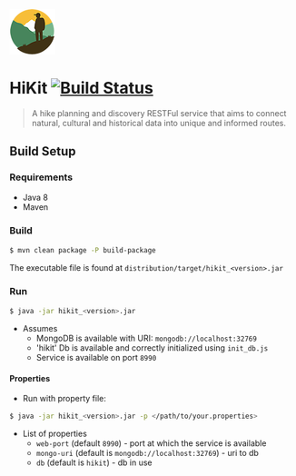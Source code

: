 ![GitHub Logo](importer/src/main/resources/public/assets/logo/hikit_80.png)
# HiKit [![Build Status](https://travis-ci.com/loreV/hikit.svg?token=poHDkeMHMhAtyZHWqhvU&branch=master)](https://travis-ci.com/loreV/hikit)
> A hike planning and discovery RESTFul service that aims to connect natural, cultural and historical data into unique and informed routes.

## Build Setup

### Requirements
- Java 8
- Maven
### Build
```bash
$ mvn clean package -P build-package
```
The executable file is found at `distribution/target/hikit_<version>.jar`
### Run
 ```bash
$ java -jar hikit_<version>.jar
```
* Assumes
  * MongoDB is available with URI: `mongodb://localhost:32769`
  * 'hikit' Db is available and correctly initialized using `init_db.js`
  * Service is available on port `8990`

#### Properties
* Run with property file:
```bash
$ java -jar hikit_<version>.jar -p </path/to/your.properties>
```
* List of properties
  * `web-port` (default `8990`) - port at which the service is available
  * `mongo-uri` (default is `mongodb://localhost:32769`) - uri to db
  * `db` (default is `hikit`) - db in use
